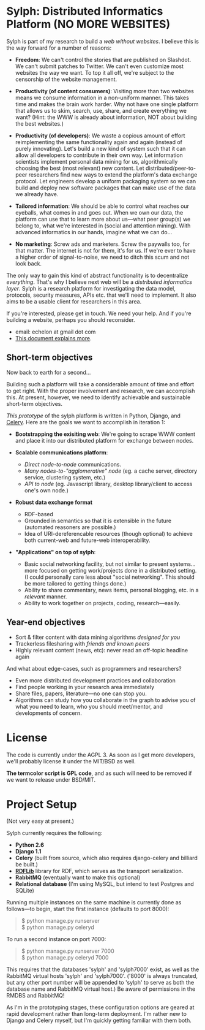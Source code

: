 Sylph: Distributed Informatics Platform (NO MORE WEBSITES)
==========================================================
Sylph is part of my research to build a _web without websites_. I believe this is the way forward for a number of reasons:

* **Freedom**: We can't control the stories that are published on Slashdot. We can't submit patches to Twitter. We can't even customize most websites the way we want. To top it all off, we're subject to the censorship of the website management. 

* **Productivity (of content consumers)**: Visiting more than two websites means we consume information in a non-uniform manner. This takes time and makes the brain work harder. Why not have one single platform that allows us to skim, search, use, share, and create everything we want? (Hint: the WWW is already about information, NOT about building the best websites.)

* **Productivity (of developers)**: We waste a copious amount of effort reimplementing the same functionality again and again (instead of purely innovating). Let's build a new kind of system such that it can allow all developers to contribute in their own way. Let information scientists implement personal data mining for us, algorithmically choosing the best (most relevant) new content. Let distributed/peer-to-peer researchers find new ways to extend the platform's data exchange protocol. Let engineers develop a uniform packaging system so we can build and deploy new software packages that can make use of the data we already have.

* **Tailored information**: We should be able to control what reaches our eyeballs, what comes in and goes out. When we own our data, the platform can use that to learn more about us&mdash;what peer group(s) we belong to, what we're interested in (social and attention mining). With advanced informatics in our hands, imagine what we can do...

* **No marketing**: Screw ads and marketers. Screw the paywalls too, for that matter. The internet is not for them, it's for us. If we're ever to have a higher order of signal-to-noise, we need to ditch this scum and not look back.

The only way to gain this kind of abstract functionality is to decentralize _everything_. That's why I believe next web will be a _distributed informatics layer_. Sylph is a research platform for investigating the data model, protocols, security measures, APIs etc. that we'll need to implement. It also aims to be a usable client for researchers in this area.

If you're interested, please get in touch. We need your help. And if you're building a website, perhaps you should reconsider. 

* email: echelon at gmail dot com
* [This document explains more](http://possibilistic.org/docs/sylph/).

Short-term objectives
---------------------
Now back to earth for a second... 

Building such a platform will take a considerable amount of time and effort to get right. With the proper involvement and research, we can accomplish this. At present, however, we need to identify achievable and sustainable short-term objectives. 

_This prototype_ of the sylph platform is written in Python, Django, and [Celery](http://github.com/ask/celery). Here are the goals we want to accomplish in iteration 1:

* **Bootstrapping the exisiting web**: We're going to scrape WWW content and place it into our distributed platform for exchange between nodes.

* **Scalable communications platform**:
	* *Direct node-to-node* communications. 
	* *Many nodes-to-"agglomerative" node* (eg. a cache server, directory service, clustering system, etc.)
	* *API to node* (eg. Javascript library, desktop library/client to access one's own node.)

* **Robust data exchange format**
	* RDF-based
	* Grounded in semantics so that it is extensible in the future (automated reasoners are possible.)
	* Idea of URI-dereferencable resources (though optional) to achieve both current-web and future-web interoperability. 

* **"Applications" on top of sylph**:
	* Basic social networking facility, but not similar to present systems... more focused on getting work/projects done in a distributed setting. (I could personally care less about "social networking". This should be more tailored to getting things done.)
	* Ability to share commentary, news items, personal blogging, etc. in a _relevant_ manner.
	* Ability to work together on projects, coding, research&mdash;easily. 

Year-end objectives
-------------------
* Sort & filter content with data mining algorithms _designed for you_
* Trackerless filesharing with _friends and known peers_
* Highly relevant content (news, etc): never read an off-topic headline again

And what about edge-cases, such as programmers and researchers?

* Even more distributed development practices and collaboration
* Find people working in your research area immediately
* Share files, papers, literature&mdash;no one can stop you.
* Algorithms can study how you collaborate in the graph to advise you of what you need to learn, who you should meet/mentor, and developments of concern. 

License
=======
The code is currently under the AGPL 3. As soon as I get more developers, we'll probably license it under the MIT/BSD as well. 

**The termcolor script is GPL code**, and as such will need to be removed if we want to release under BSD/MIT.

Project Setup
=============

(Not very easy at present.)

Sylph currently requires the following:

* **Python 2.6**
* **Django 1.1**
* **Celery** (built from source, which also requires django-celery and billiard 
  be built.)
* [**RDFLib**](http://www.rdflib.net/) library for RDF, which serves as the 
  transport serialization.
* **RabbitMQ** (eventually want to make this optional)
* **Relational database** (I'm using MySQL, but intend to test Postgres and 
  SQLite)

Running multiple instances on the same machine is currently done as 
follows&mdash;to begin, start the first instance (defaults to port 8000):

> $ python manage.py runserver  
> $ python manage.py celeryd

To run a second instance on port 7000:

> $ python manage.py runserver 7000  
> $ python manage.py celeryd 7000

This requires that the databases 'sylph' and 'sylph7000' exist, as well as the
RabbitMQ virtual hosts 'sylph' and 'sylph7000'. ('8000' is always truncated, 
but any other port number will be appended to 'sylph' to serve as both the 
database name and RabbitMQ virtual host.) Be aware of permissions in the RMDBS 
and RabbitMQ!

As I'm in the prototyping stages, these configuration options are geared at
rapid development rather than long-term deployment. I'm rather new to Django 
and Celery myself, but I'm quickly getting familiar with them both. 


